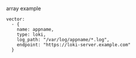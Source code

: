 array example

```commandline
vector:
  - {
    name: appname,
    type: loki,
    log_path: "/var/log/appname/*.log",
    endpoint: "https://loki-server.example.com"
  }

```